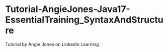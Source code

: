 # Tutorial-AngieJones-Java17-EssentialTraining_SyntaxAndStructure
Tutorial by Angie Jones on LinkedIn Learning
